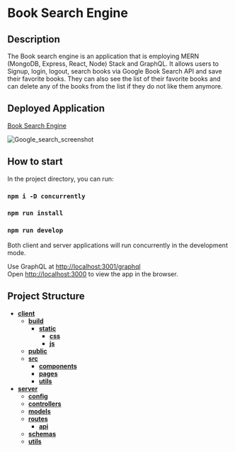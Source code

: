 # Book Search Engine


## Description

The Book search engine is an application that is employing MERN (MongoDB, Express, React, Node) Stack and GraphQL. It allows users to Signup, login, logout, search books via Google Book Search API and save their favorite books. They can also see the list of their favorite books and can delete any of the books from the list if they do not like them anymore.

## Deployed Application 

[Book Search Engine](https://infinite-bastion-30683.herokuapp.com)<br />

![Google_search_screenshot](https://user-images.githubusercontent.com/16109054/190893135-15f3361d-3baf-4bb1-9c3a-a020ce443860.jpeg)


## How to start

In the project directory, you can run:

### `npm i -D concurrently`
### `npm run install`
### `npm run develop`

Both client and server applications will run concurrently in the development mode.<br />

Use GraphQL at [http://localhost:3001/graphql](http://localhost:3001/graphql)<br />
Open [http://localhost:3000](http://localhost:3000) to view the app in the browser.

## Project Structure

- [**client**](client)
    - [**build**](client/build)
        - [**static**](client/build/static)
            - [**css**](client/build/static/css)
            - [**js**](client/build/static/js)
    - [**public**](client/public)
    - [**src**](client/src)
        - [**components**](client/src/components)
        - [**pages**](client/src/pages)
        - [**utils**](client/src/utils)
- [**server**](server)
    - [**config**](server/config)
    - [**controllers**](server/controllers)
    - [**models**](server/models)
    - [**routes**](server/routes)
        - [**api**](server/routes/api)
    - [**schemas**](server/schemas)
    - [**utils**](server/utils)
